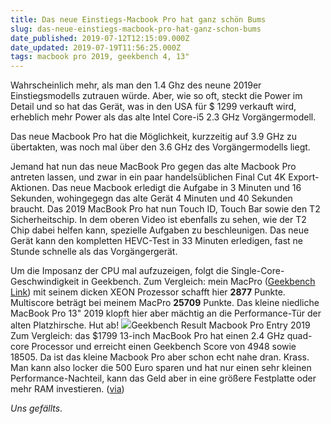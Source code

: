```yaml
---
title: Das neue Einstiegs-Macbook Pro hat ganz schön Bums
slug: das-neue-einstiegs-macbook-pro-hat-ganz-schon-bums
date_published: 2019-07-12T12:15:09.000Z
date_updated: 2019-07-19T11:56:25.000Z
tags: macbook pro 2019, geekbench 4, 13"
---
```


Wahrscheinlich mehr, als man den 1.4 Ghz des neune 2019er Einstiegsmodells zutrauen würde. Aber, wie so oft, steckt die Power im Detail und so hat das Gerät, was in den USA für $ 1299 verkauft wird, erheblich mehr Power als das alte Intel Core-i5 2.3 GHz Vorgängermodell.

Das neue Macbook Pro hat die Möglichkeit, kurzzeitig auf 3.9 GHz zu übertakten, was noch mal über den 3.6 GHz des Vorgängermodells liegt.

Jemand hat nun das neue MacBook Pro gegen das alte Macbook Pro antreten lassen, und zwar in ein paar handelsüblichen Final Cut 4K Export-Aktionen. Das neue Macbook erledigt die Aufgabe in 3 Minuten und 16 Sekunden, wohingegegn das alte Gerät 4 Minuten und 40 Sekunden braucht. 
Das 2019 MacBook Pro hat nun Touch ID, Touch Bar sowie den T2 Sicherheitschip.
In dem oberen Video ist ebenfalls zu sehen, wie der T2 Chip dabei helfen kann, spezielle Aufgaben zu beschleunigen. Das neue Gerät kann den kompletten HEVC-Test in 33 Minuten erledigen, fast ne Stunde schnelle als das Vorgängergerät.

Um die Imposanz der CPU mal aufzuzeigen, folgt die Single-Core-Geschwindigkeit in Geekbench. Zum Vergleich: mein MacPro ([Geekbench Link](https://browser.geekbench.com/v4/cpu/13530250)) mit seinem dicken XEON Prozessor schafft hier **2877** Punkte. Multiscore beträgt bei meinem MacPro **25709** Punkte. Das kleine niedliche MacBook Pro 13" 2019 klopft hier aber mächtig an die Performance-Tür der alten Platzhirsche. Hut ab! 
![](__GHOST_URL__/content/images/2019/07/Screenshot-2019-07-12-at-11.48.13.png)Geekbench Result Macbook Pro Entry 2019
Zum Vergleich: das $1799 13-inch MacBook Pro hat einen 2.4 GHz quad-core Processor und erreicht einen Geekbench Score von 4948 sowie 18505. Da ist das kleine Macbook Pro aber schon echt nahe dran. Krass. Man kann also locker die 500 Euro sparen und hat nur einen sehr kleinen Performance-Nachteil, kann das Geld aber in eine größere Festplatte oder mehr RAM investieren. ([via](https://9to5mac.com/2019/07/12/macbook-pro-entry-level/))

*Uns gefällts*.
